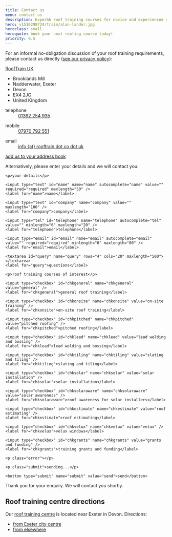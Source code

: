 ```yaml
---
title: Contact us
menu: contact us
description: Expechk roof training courses for novice and experienced roofers.
hero: v1516298724/train/alan-lander.jpg
heroclass: small
heroquote: book your next roofing course today!
priority: 0.5
---
```


For an informal no-obligation discussion of your roof training requirements, please contact us directly ([see our privacy policy]([root]about-us/privacy-policy/)):

<div class="vcard" itemscope="itemscope" itemtype="http://schema.org/Organization">

  <p><a href="[rootURL]" class="fn org url" itemprop="name">RoofTrain UK</a></p>
  <ul class="adr" itemprop="address" itemscope="itemscope" itemtype="http://schema.org/PostalAddress">
    <li class="street-address" itemprop="streetAddress">Brooklands Mill</li>
    <li class="locality" itemprop="addressLocality">Nadderwater, Exeter</li>
    <li class="region" itemprop="addressRegion">Devon</li>
    <li class="postal-code" itemprop="postalCode">EX4 2JG</li>
    <li class="country-name" itemprop="addressCountry">United Kingdom</li>
  </ul>

  <dl class="tel">
    <dt class="type" title="telephone">telephone</dt>
    <dd class="value" title="telephone" itemprop="telephone"><a href="tel:+44-1392-254935">01392 254 935</a></dd>
  </dl>

  <dl class="tel">
    <dt class="type" title="mobile">mobile</dt>
    <dd class="value" title="mobile"><a href="tel:+44-7970-792551">07970 792 551</a></dd>
  </dl>

  <dl>
    <dt>email</dt>
    <dd><a href="/contact-us" class="email" itemprop="email" title="email us">info {at} rooftrain dot co dot uk</a></dd>
  </dl>

  <p><a href="[root]download/rooftrainuk.vcf" title="download VCF file">add us to your address book</a></p>

</div>


<form action="https://www.optimalworks.net/ws/enquiry/" method="post" class="validator">

  <p>Alternatively, please enter your details and we will contact you:</p>

  <div class="formgrid">

    <p>your details</p>

    <input type="text" id="name" name="name" autocomplete="name" value="" required="required" maxlength="50" />
    <label for="name">name</label>

    <input type="text" id="company" name="company" value="" maxlength="100" />
    <label for="company">company</label>

    <input type="tel" id="telephone" name="telephone" autocomplete="tel" value="" minlength="6" maxlength="20" />
    <label for="telephone">telephone</label>

    <input type="email" id="email" name="email" autocomplete="email" value="" required="required" minlength="6" maxlength="80" />
    <label for="email">email</label>

    <textarea id="query" name="query" rows="4" cols="20" maxlength="500"></textarea>
    <label for="query">questions</label>

    <p>roof training courses of interest</p>

    <input type="checkbox" id="chkgeneral" name="chkgeneral" value="general" />
    <label for="chkgeneral">general roof training</label>

    <input type="checkbox" id="chkonsite" name="chkonsite" value="on-site training" />
    <label for="chkonsite">on-site roof training</label>

    <input type="checkbox" id="chkpitched" name="chkpitched" value="pitched roofing" />
    <label for="chkpitched">pitched roofing</label>

    <input type="checkbox" id="chklead" name="chklead" value="lead welding and bossing" />
    <label for="chklead">lead welding and bossing</label>

    <input type="checkbox" id="chktiling" name="chktiling" value="slating and tiling" />
    <label for="chktiling">slating and tiling</label>

    <input type="checkbox" id="chksolar" name="chksolar" value="solar installation" />
    <label for="chksolar">solar installation</label>

    <input type="checkbox" id="chksolaraware" name="chksolaraware" value="solar awareness" />
    <label for="chksolaraware">roof awareness for solar installers</label>

    <input type="checkbox" id="chkestimate" name="chkestimate" value="roof estimating" />
    <label for="chkestimate">roof estimating</label>

    <input type="checkbox" id="chkvelux" name="chkvelux" value="velux" />
    <label for="chkvelux">velux windows</label>

    <input type="checkbox" id="chkgrants" name="chkgrants" value="grants and funding" />
    <label for="chkgrants">training grants and funding</label>

    <p class="error"></p>

    <p class="submit">sending...</p>

    <button type="submit" name="submit" value="send">send</button>

  </div>

  <p class="posted">Thank you for your enquiry. We will contact you shortly.</p>

</form>


## Roof training centre directions
Our [roof training centre]([root]about-us/roof-training-centre/) is located near Exeter in Devon. Directions:

* [from Exeter city centre](http://maps.google.co.uk/maps?f=d&saddr=Exeter&daddr=50.729546,-3.571548)
* [from elsewhere](http://maps.google.co.uk/maps?f=d&saddr=&daddr=50.729546,-3.571548)

<div id="map"></div>

